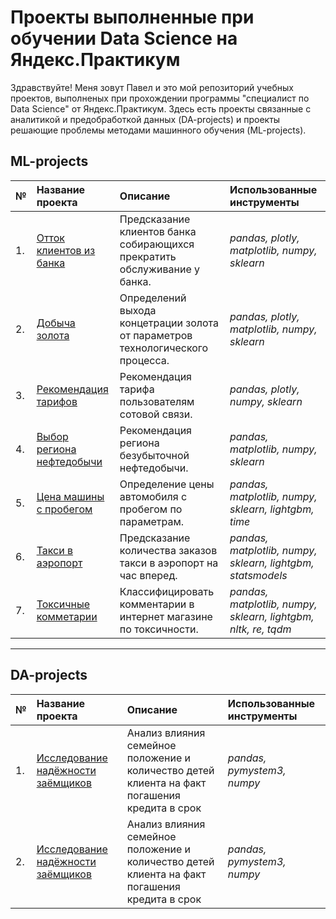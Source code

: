 
# Проекты выполненные при обучении Data Science на Яндекс.Практикум

Здравствуйте! Меня зовут Павел и это мой репозиторий учебных проектов, выполненых при прохождении программы "специалист по Data Science" от Яндекс.Практикум.
Здесь есть проекты связанные с аналитикой и предобработкой данных (DA-projects) и проекты решающие проблемы методами машинного обучения (ML-projects).

## ML-projects
| № | Название проекта | Описание | Использованные инструменты |
| :-- | :---------------------- | :---------------------- | :---------------------- |
|1.| [Отток клиентов из банка](ML_classifier_ottok_klientov_banka) | Предсказание клиентов банка собирающихся прекратить обслуживание у банка. | *pandas, plotly, matplotlib, numpy, sklearn* | 
|2.| [Добыча золота](ML_regresion_au_concetrate) | Определений выхода концетрации золота от параметров технологического процесса. | *pandas, plotly, matplotlib, numpy, sklearn* | 
|3.| [Рекомендация тарифов](ML_classifier_recomend_tarif_telecom) | Рекомендация тарифа пользователям сотовой связи. | *pandas, plotly, numpy, sklearn* | 
|4.| [Выбор региона нефтедобычи](ML_regresion_oil_region) | Рекомендация региона безубыточной нефтедобычи. | *pandas, matplotlib, numpy, sklearn* |
|5.| [Цена машины с пробегом](ML_regression_servis_bu_mashin) | Определение цены автомобиля с пробегом по параметрам. | *pandas, matplotlib, numpy, sklearn, lightgbm, time* | 
|6.| [Такси в аэропорт](ML_regresion_timeline_taxi) | Предсказание количества заказов такси в аэропорт на час вперед. | *pandas, matplotlib, numpy, sklearn, lightgbm, statsmodels* | 
|7.| [Токсичные комметарии](ML_regresion_text_toxic) | Классифицировать комментарии в интернет магазине по токсичности. | *pandas, matplotlib, numpy, sklearn, lightgbm, nltk, re, tqdm* | 

_____________________
## DA-projects
| № | Название проекта | Описание | Использованные инструменты |
| :-- | :---------------------- | :---------------------- | :---------------------- |
|1.| [Исследование надёжности заёмщиков](DA_nadejnost_zaemshika) | Анализ влияния семейное положение и количество детей клиента на факт погашения кредита в срок | *pandas, pymystem3, numpy* | 
|2.| [Исследование надёжности заёмщиков](DA_nadejnost_zaemshika) | Анализ влияния семейное положение и количество детей клиента на факт погашения кредита в срок | *pandas, pymystem3, numpy* | 

